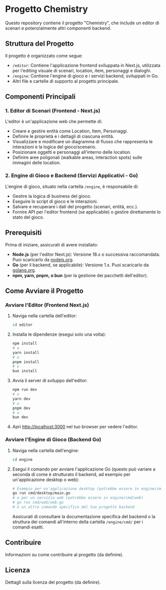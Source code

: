 # Progetto Chemistry

Questo repository contiene il progetto "Chemistry", che include un editor di scenari e potenzialmente altri componenti backend.

## Struttura del Progetto

Il progetto è organizzato come segue:

-   `/editor`: Contiene l'applicazione frontend sviluppata in Next.js, utilizzata per l'editing visuale di scenari, location, item, personaggi e dialoghi.
-   `/engine`: Contiene l'engine di gioco e i servizi backend, sviluppati in Go.
-   Altri file e cartelle di supporto al progetto principale.

## Componenti Principali

### 1. Editor di Scenari (Frontend - Next.js)

L'editor è un'applicazione web che permette di:
-   Creare e gestire entità come Location, Item, Personaggi.
-   Definire le proprietà e i dettagli di ciascuna entità.
-   Visualizzare e modificare un diagramma di flusso che rappresenta le interazioni e la logica del gioco/scenario.
-   Posizionare oggetti e personaggi all'interno delle location.
-   Definire aree poligonali (walkable areas, interaction spots) sulle immagini delle location.

### 2. Engine di Gioco e Backend (Servizi Applicativi - Go)

L'engine di gioco, situato nella cartella `/engine`, è responsabile di:
-   Gestire la logica di business del gioco.
-   Eseguire lo script di gioco e le interazioni.
-   Salvare e recuperare i dati del progetto (scenari, entità, ecc.).
-   Fornire API per l'editor frontend (se applicabile) o gestire direttamente lo stato del gioco.

## Prerequisiti

Prima di iniziare, assicurati di avere installato:

-   **Node.js** (per l'editor Next.js): Versione 18.x o successiva raccomandata. Puoi scaricarlo da [nodejs.org](https://nodejs.org/).
-   **Go** (per il backend, se applicabile): Versione 1.x. Puoi scaricarlo da [golang.org](https://go.dev/dl/).
-   **npm, yarn, pnpm, o bun** (per la gestione dei pacchetti dell'editor).

## Come Avviare il Progetto

### Avviare l'Editor (Frontend Next.js)

1.  Naviga nella cartella dell'editor:
    ```bash
    cd editor
    ```
2.  Installa le dipendenze (esegui solo una volta):
    ```bash
    npm install
    # o
    yarn install
    # o
    pnpm install
    # o
    bun install
    ```
3.  Avvia il server di sviluppo dell'editor:
    ```bash
    npm run dev
    # o
    yarn dev
    # o
    pnpm dev
    # o
    bun dev
    ```
4.  Apri [http://localhost:3000](http://localhost:3000) nel tuo browser per vedere l'editor.

### Avviare l'Engine di Gioco (Backend Go)

1.  Naviga nella cartella dell'engine:
    ```bash
    cd engine
    ```
2.  Esegui il comando per avviare l'applicazione Go (questo può variare a seconda di come è strutturato il backend, ad esempio per un'applicazione desktop o web):
    ```bash
    # Esempio per un'applicazione desktop (potrebbe essere in engine/cmd/desktop)
    go run cmd/desktop/main.go
    # o per un servizio web (potrebbe essere in engine/cmd/web)
    # go run cmd/web/web.go
    # o un altro comando specifico del tuo progetto backend
    ```
    Assicurati di consultare la documentazione specifica del backend o la struttura dei comandi all'interno della cartella `/engine/cmd/` per i comandi esatti.

## Contribuire

Informazioni su come contribuire al progetto (da definire).

## Licenza

Dettagli sulla licenza del progetto (da definire).